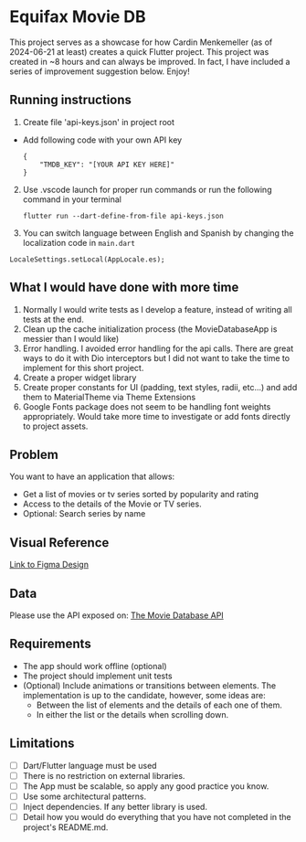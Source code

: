 # Equifax Movie DB

This project serves as a showcase for how Cardin Menkemeller (as of 2024-06-21 at least) creates a quick Flutter project. This project was created in ~8 hours and can always be improved. In fact, I have included a series of improvement suggestion below. Enjoy!

## Running instructions
1. Create file 'api-keys.json' in project root
- Add following code with your own API key
    ```
    {
        "TMDB_KEY": "[YOUR API KEY HERE]"
    }
    ```
2. Use .vscode launch for proper run commands or run the following command in your terminal
    ```
    flutter run --dart-define-from-file api-keys.json
    ```
3. You can switch language between English and Spanish by changing the localization code in `main.dart`

```
LocaleSettings.setLocal(AppLocale.es);
```

## What I would have done with more time
1. Normally I would write tests as I develop a feature, instead of writing all tests at the end.
2. Clean up the cache initialization process (the MovieDatabaseApp is messier than I would like)
3. Error handling. I avoided error handling for the api calls. There are great ways to do it with Dio interceptors but I did not want to take the time to implement for this short project.
4. Create a proper widget library
5. Create proper constants for UI (padding, text styles, radii, etc...) and add them to MaterialTheme via Theme Extensions
6. Google Fonts package does not seem to be handling font weights appropriately. Would take more time to investigate or add fonts directly to project assets.

## Problem
You want to have an application that allows:
- Get a list of movies or tv series sorted by popularity and rating
- Access to the details of the Movie or TV series.
- Optional: Search series by name

## Visual Reference
[Link to Figma Design](https://www.figma.com/file/wXMC1ReUbKP3mdMHeR0D9t/MovieDB-(Community)?type=design&node-id=34-75&mode=design)

## Data
Please use the API exposed on: [The Movie Database API](https://developers.themoviedb.org/)

## Requirements
- The app should work offline (optional)
- The project should implement unit tests
- (Optional) Include animations or transitions between elements. The implementation is up to the candidate, however, some ideas are:
    - Between the list of elements and the details of each one of them.
    - In either the list or the details when scrolling down.

## Limitations
- [ ] Dart/Flutter language must be used
- [ ] There is no restriction on external libraries.
- [ ] The App must be scalable, so apply any good practice you know.
- [ ] Use some architectural patterns.
- [ ] Inject dependencies. If any better library is used.
- [ ] Detail how you would do everything that you have not completed in the project's README.md.
